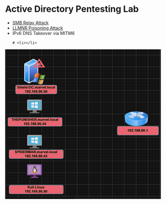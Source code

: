 # Active Directory Pentesting Lab

<ul>
  <li><a href="https://github.com/Nisha318/Ethical-Hacking-Penetration-Testing/blob/main/Active%20Directory%20Attacks/SMB%20Relay%20Attacks.md">SMB Relay Attack </a></li>
  
  <li> <a href="https://github.com/Nisha318/Ethical-Hacking-Penetration-Testing/blob/main/Active%20Directory%20Attacks/llmnr%20ntlmv2.md">LLMNR Poisoning Attack</a></li>
  
  <li>IPv6 DNS Takeover via MITM6</li>
  
    # <li></li>
</ul>

<img src="https://github.com/Nisha318/Nisha318.github.io/blob/master/assets/images/tcm-academy/tcm-pnpt-lab.PNG">

